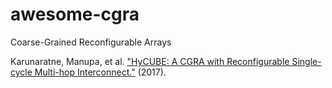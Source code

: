 # awesome-cgra
Coarse-Grained Reconfigurable Arrays

Karunaratne, Manupa, et al. ["HyCUBE: A CGRA with Reconfigurable Single-cycle Multi-hop Interconnect."](http://www.comp.nus.edu.sg/~tulika/DAC17.pdf) (2017).
